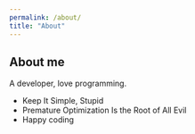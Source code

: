 ```yaml
---
permalink: /about/
title: "About"
---
```


## About me

A developer, love programming.

* Keep It Simple, Stupid
* Premature Optimization Is the Root of All Evil
* Happy coding
